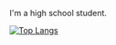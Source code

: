 I'm a high school student.

[![Top Langs](https://github-readme-stats.vercel.app/api/top-langs/?username=nakorae&layout=donut)](https://github.com/anuraghazra/github-readme-stats)
